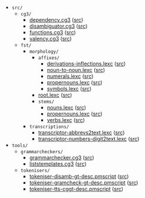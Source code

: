 * `src/`
    * `cg3/`
        * [dependency.cg3](src-cg3-dependency.cg3.html) ([src](https://github.com/giellalt/lang-kal/blob/main/src/cg3/dependency.cg3))
        * [disambiguator.cg3](src-cg3-disambiguator.cg3.html) ([src](https://github.com/giellalt/lang-kal/blob/main/src/cg3/disambiguator.cg3))
        * [functions.cg3](src-cg3-functions.cg3.html) ([src](https://github.com/giellalt/lang-kal/blob/main/src/cg3/functions.cg3))
        * [valency.cg3](src-cg3-valency.cg3.html) ([src](https://github.com/giellalt/lang-kal/blob/main/src/cg3/valency.cg3))
    * `fst/`
        * `morphology/`
            * `affixes/`
                * [derivations-inflections.lexc](src-fst-morphology-affixes-derivations-inflections.lexc.html) ([src](https://github.com/giellalt/lang-kal/blob/main/src/fst/morphology/affixes/derivations-inflections.lexc))
                * [noun-to-noun.lexc](src-fst-morphology-affixes-noun-to-noun.lexc.html) ([src](https://github.com/giellalt/lang-kal/blob/main/src/fst/morphology/affixes/noun-to-noun.lexc))
                * [numerals.lexc](src-fst-morphology-affixes-numerals.lexc.html) ([src](https://github.com/giellalt/lang-kal/blob/main/src/fst/morphology/affixes/numerals.lexc))
                * [propernouns.lexc](src-fst-morphology-affixes-propernouns.lexc.html) ([src](https://github.com/giellalt/lang-kal/blob/main/src/fst/morphology/affixes/propernouns.lexc))
                * [symbols.lexc](src-fst-morphology-affixes-symbols.lexc.html) ([src](https://github.com/giellalt/lang-kal/blob/main/src/fst/morphology/affixes/symbols.lexc))
            * [root.lexc](src-fst-morphology-root.lexc.html) ([src](https://github.com/giellalt/lang-kal/blob/main/src/fst/morphology/root.lexc))
            * `stems/`
                * [nouns.lexc](src-fst-morphology-stems-nouns.lexc.html) ([src](https://github.com/giellalt/lang-kal/blob/main/src/fst/morphology/stems/nouns.lexc))
                * [propernouns.lexc](src-fst-morphology-stems-propernouns.lexc.html) ([src](https://github.com/giellalt/lang-kal/blob/main/src/fst/morphology/stems/propernouns.lexc))
                * [verbs.lexc](src-fst-morphology-stems-verbs.lexc.html) ([src](https://github.com/giellalt/lang-kal/blob/main/src/fst/morphology/stems/verbs.lexc))
        * `transcriptions/`
            * [transcriptor-abbrevs2text.lexc](src-fst-transcriptions-transcriptor-abbrevs2text.lexc.html) ([src](https://github.com/giellalt/lang-kal/blob/main/src/fst/transcriptions/transcriptor-abbrevs2text.lexc))
            * [transcriptor-numbers-digit2text.lexc](src-fst-transcriptions-transcriptor-numbers-digit2text.lexc.html) ([src](https://github.com/giellalt/lang-kal/blob/main/src/fst/transcriptions/transcriptor-numbers-digit2text.lexc))
* `tools/`
    * `grammarcheckers/`
        * [grammarchecker.cg3](tools-grammarcheckers-grammarchecker.cg3.html) ([src](https://github.com/giellalt/lang-kal/blob/main/tools/grammarcheckers/grammarchecker.cg3))
        * [liststemplates.cg3](tools-grammarcheckers-liststemplates.cg3.html) ([src](https://github.com/giellalt/lang-kal/blob/main/tools/grammarcheckers/liststemplates.cg3))
    * `tokenisers/`
        * [tokeniser-disamb-gt-desc.pmscript](tools-tokenisers-tokeniser-disamb-gt-desc.pmscript.html) ([src](https://github.com/giellalt/lang-kal/blob/main/tools/tokenisers/tokeniser-disamb-gt-desc.pmscript))
        * [tokeniser-gramcheck-gt-desc.pmscript](tools-tokenisers-tokeniser-gramcheck-gt-desc.pmscript.html) ([src](https://github.com/giellalt/lang-kal/blob/main/tools/tokenisers/tokeniser-gramcheck-gt-desc.pmscript))
        * [tokeniser-tts-cggt-desc.pmscript](tools-tokenisers-tokeniser-tts-cggt-desc.pmscript.html) ([src](https://github.com/giellalt/lang-kal/blob/main/tools/tokenisers/tokeniser-tts-cggt-desc.pmscript))
